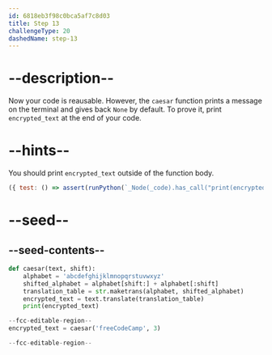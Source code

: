 ```yaml
---
id: 6818eb3f98c0bca5af7c8d03
title: Step 13
challengeType: 20
dashedName: step-13
---
```


# --description--

Now your code is reausable. However, the `caesar` function prints a message on the terminal and gives back `None` by default. To prove it, print `encrypted_text` at the end of your code. 

# --hints--

You should print `encrypted_text` outside of the function body.

```js
({ test: () => assert(runPython(`_Node(_code).has_call("print(encrypted_text)")`)) })
```

# --seed--

## --seed-contents--

```py
def caesar(text, shift):
    alphabet = 'abcdefghijklmnopqrstuvwxyz'
    shifted_alphabet = alphabet[shift:] + alphabet[:shift]
    translation_table = str.maketrans(alphabet, shifted_alphabet)
    encrypted_text = text.translate(translation_table)
    print(encrypted_text)

--fcc-editable-region--
encrypted_text = caesar('freeCodeCamp', 3)

--fcc-editable-region--
```
